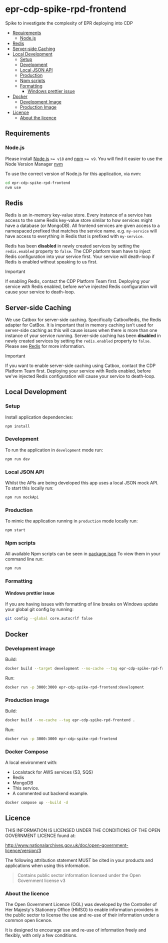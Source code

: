# epr-cdp-spike-rpd-frontend

Spike to investigate the complexity of EPR deploying into CDP


- [Requirements](#requirements)
  - [Node.js](#nodejs)
- [Redis](#redis)
- [Server-side Caching](#server-side-caching)
- [Local Development](#local-development)
  - [Setup](#setup)
  - [Development](#development)
  - [Local JSON API](#local-json-api)
  - [Production](#production)
  - [Npm scripts](#npm-scripts)
  - [Formatting](#formatting)
    - [Windows prettier issue](#windows-prettier-issue)
- [Docker](#docker)
  - [Development Image](#development-image)
  - [Production Image](#production-image)
- [Licence](#licence)
  - [About the licence](#about-the-licence)

## Requirements

### Node.js

Please install [Node.js](http://nodejs.org/) `>= v18` and [npm](https://nodejs.org/) `>= v9`. You will find it
easier to use the Node Version Manager [nvm](https://github.com/creationix/nvm)

To use the correct version of Node.js for this application, via nvm:

```bash
cd epr-cdp-spike-rpd-frontend
nvm use
```

## Redis

Redis is an in-memory key-value store. Every instance of a service has access to the same Redis key-value store similar to how services might have a database (or MongoDB). All frontend services are given access to a namespaced prefixed that matches the service name. e.g. `my-service` will have access to everything in Redis that is prefixed with `my-service`.

Redis has been **disabled** in newly created services by setting the `redis.enabled` property to `false`. The CDP platform team have to inject Redis configuration into your service first. Your service will death-loop if Redis is enabled without speaking to us first.

> [!IMPORTANT]
> If enabling Redis, contact the CDP Platform Team first. Deploying your service with Redis enabled, before we've injected Redis configuration will cause your service to death-loop.

## Server-side Caching

We use Catbox for server-side caching. Specifically CatboxRedis, the Redis adapter for CatBox. It is important that in memory caching isn't used for server-side caching as this will cause issues when there is more than one instance of your service running. Server-side caching has been **disabled** in newly created services by setting the `redis.enabled` property to `false`. Please see [Redis](#redis) for more information.

> [!IMPORTANT]
> If you want to enable server-side caching using Catbox, contact the CDP Platform Team first. Deploying your service with Redis enabled, before we've injected Redis configuration will cause your service to death-loop.

## Local Development

### Setup

Install application dependencies:

```bash
npm install
```

### Development

To run the application in `development` mode run:

```bash
npm run dev
```

### Local JSON API

Whilst the APIs are being developed this app uses a local JSON mock API. To start this locally run:

```bash
npm run mockApi
```

### Production

To mimic the application running in `production` mode locally run:

```bash
npm start
```

### Npm scripts

All available Npm scripts can be seen in [package.json](./package.json)
To view them in your command line run:

```bash
npm run
```

### Formatting

#### Windows prettier issue

If you are having issues with formatting of line breaks on Windows update your global git config by running:

```bash
git config --global core.autocrlf false
```

## Docker

### Development image

Build:

```bash
docker build --target development --no-cache --tag epr-cdp-spike-rpd-frontend:development .
```

Run:

```bash
docker run -p 3000:3000 epr-cdp-spike-rpd-frontend:development
```

### Production image

Build:

```bash
docker build --no-cache --tag epr-cdp-spike-rpd-frontend .
```

Run:

```bash
docker run -p 3000:3000 epr-cdp-spike-rpd-frontend
```

### Docker Compose

A local environment with:

- Localstack for AWS services (S3, SQS)
- Redis
- MongoDB
- This service.
- A commented out backend example.

```bash
docker compose up --build -d
```

## Licence

THIS INFORMATION IS LICENSED UNDER THE CONDITIONS OF THE OPEN GOVERNMENT LICENCE found at:

<http://www.nationalarchives.gov.uk/doc/open-government-licence/version/3>

The following attribution statement MUST be cited in your products and applications when using this information.

> Contains public sector information licensed under the Open Government license v3

### About the licence

The Open Government Licence (OGL) was developed by the Controller of Her Majesty's Stationery Office (HMSO) to enable
information providers in the public sector to license the use and re-use of their information under a common open
licence.

It is designed to encourage use and re-use of information freely and flexibly, with only a few conditions.
